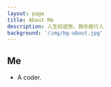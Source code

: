 ```yaml
---
layout: page
title: About Me
description: 人生如逆旅，我亦是行人
background: '/img/bg-about.jpg'
---
```

## Me
- A coder.
